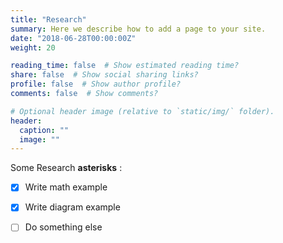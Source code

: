 ```yaml
---
title: "Research"
summary: Here we describe how to add a page to your site.
date: "2018-06-28T00:00:00Z"
weight: 20

reading_time: false  # Show estimated reading time?
share: false  # Show social sharing links?
profile: false  # Show author profile?
comments: false  # Show comments?

# Optional header image (relative to `static/img/` folder).
header:
  caption: ""
  image: ""
---
```


Some Research **asterisks** :

- [x] Write math example
- [x] Write diagram example
- [ ] Do something else

